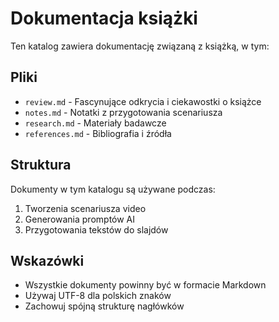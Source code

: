 # Dokumentacja książki

Ten katalog zawiera dokumentację związaną z książką, w tym:

## Pliki

- `review.md` - Fascynujące odkrycia i ciekawostki o książce
- `notes.md` - Notatki z przygotowania scenariusza
- `research.md` - Materiały badawcze
- `references.md` - Bibliografia i źródła

## Struktura

Dokumenty w tym katalogu są używane podczas:
1. Tworzenia scenariusza video
2. Generowania promptów AI
3. Przygotowania tekstów do slajdów

## Wskazówki

- Wszystkie dokumenty powinny być w formacie Markdown
- Używaj UTF-8 dla polskich znaków
- Zachowuj spójną strukturę nagłówków